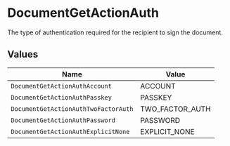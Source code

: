 # DocumentGetActionAuth

The type of authentication required for the recipient to sign the document.


## Values

| Name                                 | Value                                |
| ------------------------------------ | ------------------------------------ |
| `DocumentGetActionAuthAccount`       | ACCOUNT                              |
| `DocumentGetActionAuthPasskey`       | PASSKEY                              |
| `DocumentGetActionAuthTwoFactorAuth` | TWO_FACTOR_AUTH                      |
| `DocumentGetActionAuthPassword`      | PASSWORD                             |
| `DocumentGetActionAuthExplicitNone`  | EXPLICIT_NONE                        |